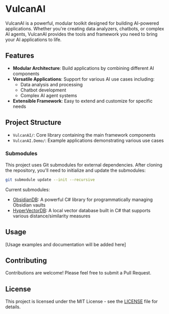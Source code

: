 # VulcanAI

VulcanAI is a powerful, modular toolkit designed for building AI-powered applications. Whether you're creating data analyzers, chatbots, or complex AI agents, VulcanAI provides the tools and framework you need to bring your AI applications to life.

## Features

- **Modular Architecture**: Build applications by combining different AI components
- **Versatile Applications**: Support for various AI use cases including:
  - Data analysis and processing
  - Chatbot development
  - Complex AI agent systems
- **Extensible Framework**: Easy to extend and customize for specific needs


## Project Structure

- `VulcanAI/`: Core library containing the main framework components
- `VulcanAI.Demo/`: Example applications demonstrating various use cases

### Submodules

This project uses Git submodules for external dependencies. After cloning the repository, you'll need to initialize and update the submodules:

```bash
git submodule update --init --recursive
```

Current submodules:
- [ObsidianDB](https://github.com/StevenGann/ObsidianDB): A powerful C# library for programmatically managing Obsidian vaults
- [HyperVectorDB](https://github.com/StevenGann/HyperVectorDB): A local vector database built in C# that supports various distance/similarity measures

## Usage

[Usage examples and documentation will be added here]

## Contributing

Contributions are welcome! Please feel free to submit a Pull Request.

## License

This project is licensed under the MIT License - see the [LICENSE](LICENSE) file for details.